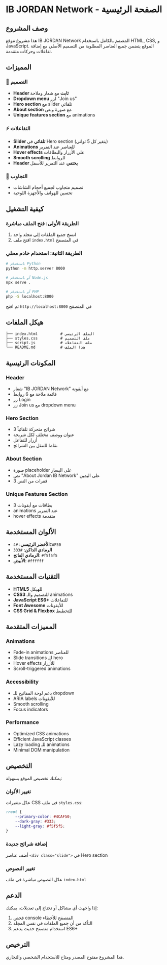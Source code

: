 # IB JORDAN Network - الصفحة الرئيسية

## وصف المشروع
هذا مشروع موقع IB JORDAN Network المصمم بالكامل باستخدام HTML, CSS, و JavaScript. الموقع يتضمن جميع العناصر المطلوبة من التصميم الأصلي مع إضافة تفاعلات وحركات متقدمة.

## المميزات

### 🎨 التصميم
- **Header ثابت** مع شعار وملاحة
- **Dropdown menu** لزر "Join us"
- **Hero section** مع slider تلقائي
- **About section** مع صورة ونص
- **Unique features section** مع animations

### ⚡ التفاعلات
- **Slider تلقائي** في Hero section (يتغير كل 5 ثواني)
- **Animations** للعناصر عند التمرير
- **Hover effects** على الأزرار والبطاقات
- **Smooth scrolling** للروابط
- **Header يختفي** عند التمرير للأسفل

### 📱 التجاوب
- تصميم متجاوب لجميع أحجام الشاشات
- تحسين للهواتف والأجهزة اللوحية

## كيفية التشغيل

### الطريقة الأولى: فتح الملف مباشرة
1. انسخ جميع الملفات إلى مجلد واحد
2. افتح ملف `index.html` في المتصفح

### الطريقة الثانية: استخدام خادم محلي
```bash
# باستخدام Python
python -m http.server 8000

# أو باستخدام Node.js
npx serve .

# أو باستخدام PHP
php -S localhost:8000
```

ثم افتح `http://localhost:8000` في المتصفح

## هيكل الملفات

```
├── index.html          # الملف الرئيسي
├── styles.css          # ملف التصميم
├── script.js           # ملف التفاعلات
└── README.md           # هذا الملف
```

## المكونات الرئيسية

### Header
- شعار "IB JORDAN Network" مع أيقونة
- قائمة ملاحة مع 6 روابط
- زر Login
- زر Join us مع dropdown menu

### Hero Section
- 3 شرائح متحركة تلقائياً
- عنوان ووصف مختلف لكل شريحة
- أزرار للتفاعل
- نقاط للتنقل بين الشرائح

### About Section
- صورة placeholder على اليسار
- نص "About Jordan IB Network" على اليمين
- 3 فقرات من النص

### Unique Features Section
- 3 بطاقات مع أيقونات
- animations عند التمرير
- hover effects متقدمة

## الألوان المستخدمة

- **الأخضر الرئيسي**: `#4CAF50`
- **الرمادي الداكن**: `#333`
- **الرمادي الفاتح**: `#f5f5f5`
- **الأبيض**: `#ffffff`

## التقنيات المستخدمة

- **HTML5** للهيكل
- **CSS3** للتصميم والـ animations
- **JavaScript ES6+** للتفاعلات
- **Font Awesome** للأيقونات
- **CSS Grid & Flexbox** للتخطيط

## المميزات المتقدمة

### Animations
- Fade-in animations للعناصر
- Slide transitions للـ hero
- Hover effects للأزرار
- Scroll-triggered animations

### Accessibility
- دعم لوحة المفاتيح للـ dropdown
- ARIA labels للأيقونات
- Smooth scrolling
- Focus indicators

### Performance
- Optimized CSS animations
- Efficient JavaScript classes
- Lazy loading للـ animations
- Minimal DOM manipulation

## التخصيص

يمكنك تخصيص الموقع بسهولة:

### تغيير الألوان
عدّل متغيرات CSS في ملف `styles.css`:
```css
:root {
    --primary-color: #4CAF50;
    --dark-gray: #333;
    --light-gray: #f5f5f5;
}
```

### إضافة شرائح جديدة
أضف عناصر `<div class="slide">` في Hero section

### تغيير النصوص
عدّل النصوص مباشرة في ملف `index.html`

## الدعم

إذا واجهت أي مشاكل أو تحتاج إلى تعديلات، يمكنك:
1. فحص console المتصفح للأخطاء
2. التأكد من أن جميع الملفات في نفس المجلد
3. استخدام متصفح حديث يدعم ES6+

## الترخيص

هذا المشروع مفتوح المصدر ومتاح للاستخدام الشخصي والتجاري. 